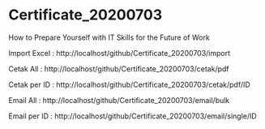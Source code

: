# Certificate_20200703
How to Prepare Yourself with IT Skills  for the Future of Work


Import Excel : http://localhost/github/Certificate_20200703/import

Cetak All : http://localhost/github/Certificate_20200703/cetak/pdf

Cetak per ID : http://localhost/github/Certificate_20200703/cetak/pdf/ID

Email All : http://localhost/github/Certificate_20200703/email/bulk

Email per ID : http://localhost/github/Certificate_20200703/email/single/ID
